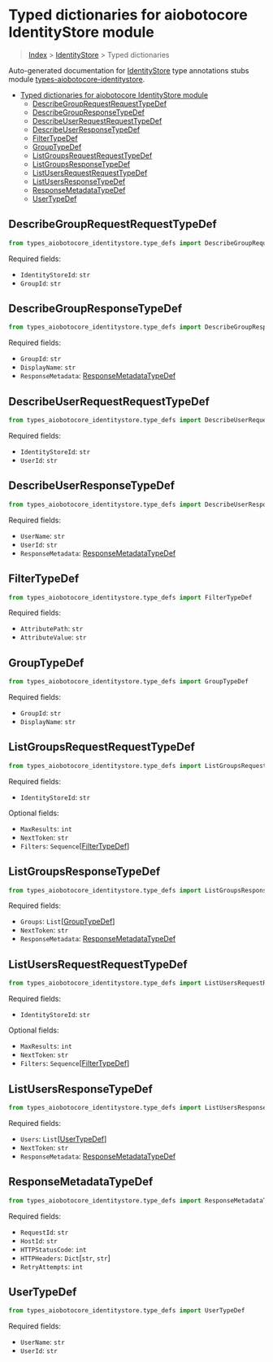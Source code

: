 <a id="typed-dictionaries-for-aiobotocore-identitystore-module"></a>

# Typed dictionaries for aiobotocore IdentityStore module

> [Index](../README.md) > [IdentityStore](./README.md) > Typed dictionaries

Auto-generated documentation for
[IdentityStore](https://boto3.amazonaws.com/v1/documentation/api/latest/reference/services/identitystore.html#IdentityStore)
type annotations stubs module
[types-aiobotocore-identitystore](https://pypi.org/project/types-aiobotocore-identitystore/).

- [Typed dictionaries for aiobotocore IdentityStore module](#typed-dictionaries-for-aiobotocore-identitystore-module)
  - [DescribeGroupRequestRequestTypeDef](#describegrouprequestrequesttypedef)
  - [DescribeGroupResponseTypeDef](#describegroupresponsetypedef)
  - [DescribeUserRequestRequestTypeDef](#describeuserrequestrequesttypedef)
  - [DescribeUserResponseTypeDef](#describeuserresponsetypedef)
  - [FilterTypeDef](#filtertypedef)
  - [GroupTypeDef](#grouptypedef)
  - [ListGroupsRequestRequestTypeDef](#listgroupsrequestrequesttypedef)
  - [ListGroupsResponseTypeDef](#listgroupsresponsetypedef)
  - [ListUsersRequestRequestTypeDef](#listusersrequestrequesttypedef)
  - [ListUsersResponseTypeDef](#listusersresponsetypedef)
  - [ResponseMetadataTypeDef](#responsemetadatatypedef)
  - [UserTypeDef](#usertypedef)

<a id="describegrouprequestrequesttypedef"></a>

## DescribeGroupRequestRequestTypeDef

```python
from types_aiobotocore_identitystore.type_defs import DescribeGroupRequestRequestTypeDef
```

Required fields:

- `IdentityStoreId`: `str`
- `GroupId`: `str`

<a id="describegroupresponsetypedef"></a>

## DescribeGroupResponseTypeDef

```python
from types_aiobotocore_identitystore.type_defs import DescribeGroupResponseTypeDef
```

Required fields:

- `GroupId`: `str`
- `DisplayName`: `str`
- `ResponseMetadata`:
  [ResponseMetadataTypeDef](./type_defs.md#responsemetadatatypedef)

<a id="describeuserrequestrequesttypedef"></a>

## DescribeUserRequestRequestTypeDef

```python
from types_aiobotocore_identitystore.type_defs import DescribeUserRequestRequestTypeDef
```

Required fields:

- `IdentityStoreId`: `str`
- `UserId`: `str`

<a id="describeuserresponsetypedef"></a>

## DescribeUserResponseTypeDef

```python
from types_aiobotocore_identitystore.type_defs import DescribeUserResponseTypeDef
```

Required fields:

- `UserName`: `str`
- `UserId`: `str`
- `ResponseMetadata`:
  [ResponseMetadataTypeDef](./type_defs.md#responsemetadatatypedef)

<a id="filtertypedef"></a>

## FilterTypeDef

```python
from types_aiobotocore_identitystore.type_defs import FilterTypeDef
```

Required fields:

- `AttributePath`: `str`
- `AttributeValue`: `str`

<a id="grouptypedef"></a>

## GroupTypeDef

```python
from types_aiobotocore_identitystore.type_defs import GroupTypeDef
```

Required fields:

- `GroupId`: `str`
- `DisplayName`: `str`

<a id="listgroupsrequestrequesttypedef"></a>

## ListGroupsRequestRequestTypeDef

```python
from types_aiobotocore_identitystore.type_defs import ListGroupsRequestRequestTypeDef
```

Required fields:

- `IdentityStoreId`: `str`

Optional fields:

- `MaxResults`: `int`
- `NextToken`: `str`
- `Filters`: `Sequence`\[[FilterTypeDef](./type_defs.md#filtertypedef)\]

<a id="listgroupsresponsetypedef"></a>

## ListGroupsResponseTypeDef

```python
from types_aiobotocore_identitystore.type_defs import ListGroupsResponseTypeDef
```

Required fields:

- `Groups`: `List`\[[GroupTypeDef](./type_defs.md#grouptypedef)\]
- `NextToken`: `str`
- `ResponseMetadata`:
  [ResponseMetadataTypeDef](./type_defs.md#responsemetadatatypedef)

<a id="listusersrequestrequesttypedef"></a>

## ListUsersRequestRequestTypeDef

```python
from types_aiobotocore_identitystore.type_defs import ListUsersRequestRequestTypeDef
```

Required fields:

- `IdentityStoreId`: `str`

Optional fields:

- `MaxResults`: `int`
- `NextToken`: `str`
- `Filters`: `Sequence`\[[FilterTypeDef](./type_defs.md#filtertypedef)\]

<a id="listusersresponsetypedef"></a>

## ListUsersResponseTypeDef

```python
from types_aiobotocore_identitystore.type_defs import ListUsersResponseTypeDef
```

Required fields:

- `Users`: `List`\[[UserTypeDef](./type_defs.md#usertypedef)\]
- `NextToken`: `str`
- `ResponseMetadata`:
  [ResponseMetadataTypeDef](./type_defs.md#responsemetadatatypedef)

<a id="responsemetadatatypedef"></a>

## ResponseMetadataTypeDef

```python
from types_aiobotocore_identitystore.type_defs import ResponseMetadataTypeDef
```

Required fields:

- `RequestId`: `str`
- `HostId`: `str`
- `HTTPStatusCode`: `int`
- `HTTPHeaders`: `Dict`\[`str`, `str`\]
- `RetryAttempts`: `int`

<a id="usertypedef"></a>

## UserTypeDef

```python
from types_aiobotocore_identitystore.type_defs import UserTypeDef
```

Required fields:

- `UserName`: `str`
- `UserId`: `str`
